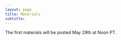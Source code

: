 ```yaml
---
layout: page
title: Materials
subtitle:
---
```


The first materials will be posted May 29th at Noon PT.